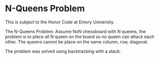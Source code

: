 <h1>N-Queens Problem</h1>

<p>
This is subject to the Honor Code at Emory University. 

The N-Queens Problem:
Assume NxN chessboard with N queens, the problem is to place all N queen on the board so no queen can attack each other. The queens cannot be place on the same column, row, diagonal. 

The problem was solved using backtracking with a stack. 

</p>
